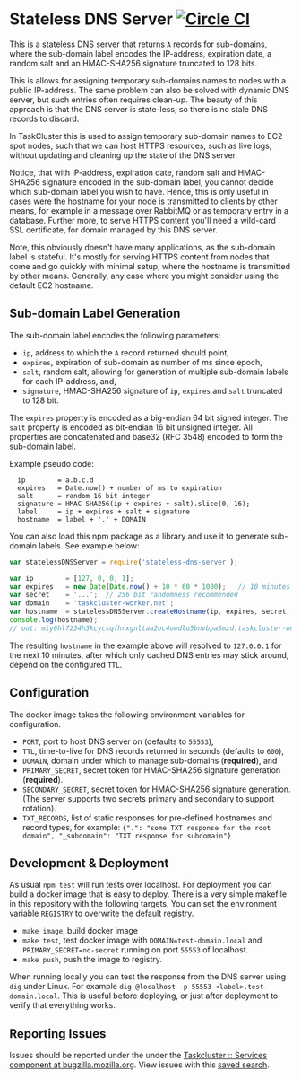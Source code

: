 Stateless DNS Server [![Circle CI](https://circleci.com/gh/taskcluster/stateless-dns-server.svg?style=badge)](https://circleci.com/gh/taskcluster/stateless-dns-server)
====================
This is a stateless DNS server that returns `A` records for sub-domains, where
the sub-domain label encodes the IP-address, expiration date, a random salt and
an HMAC-SHA256 signature truncated to 128 bits.

This is allows for assigning temporary sub-domains names to nodes with a public
IP-address. The same problem can also be solved with dynamic DNS server, but
such entries often requires clean-up. The beauty of this approach is that the
DNS server is state-less, so there is no stale DNS records to discard.

In TaskCluster this is used to assign temporary sub-domain names to EC2 spot
nodes, such that we can host HTTPS resources, such as live logs, without
updating and cleaning up the state of the DNS server.

Notice, that with IP-address, expiration date, random salt and HMAC-SHA256
signature encoded in the sub-domain label, you cannot decide which sub-domain
label you wish to have. Hence, this is only useful in cases were the hostname
for your node is transmitted to clients by other means, for example in a message
over RabbitMQ or as temporary entry in a database. Further more, to serve HTTPS
content you'll need a wild-card SSL certificate, for domain managed by this
DNS server.

Note, this obviously doesn't have many applications, as the sub-domain label
is stateful. It's mostly for serving HTTPS content from nodes that come and go
quickly with minimal setup, where the hostname is transmitted by other means.
Generally, any case where you might consider using the default EC2 hostname.

Sub-domain Label Generation
---------------------------
The sub-domain label encodes the following parameters:
 * `ip`, address to which the `A` record returned should point,
 * `expires`, expiration of sub-domain as number of ms since epoch,
 * `salt`, random salt, allowing for generation of multiple sub-domain labels
    for each IP-address, and,
 * `signature`, HMAC-SHA256 signature of `ip`, `expires` and `salt` truncated
    to 128 bit.

The `expires` property is encoded as a big-endian 64 bit signed integer. The
`salt` property is encoded as bit-endian 16 bit unsigned integer. All properties
are concatenated and base32 (RFC 3548) encoded to form the sub-domain label.

Example pseudo code:
```
  ip        = a.b.c.d
  expires   = Date.now() + number of ms to expiration
  salt      = random 16 bit integer
  signature = HMAC-SHA256(ip + expires + salt).slice(0, 16);
  label     = ip + expires + salt + signature
  hostname  = label + '.' + DOMAIN
```

You can also load this npm package as a library and use it to generate
sub-domain labels. See example below:
```js
var statelessDNSServer = require('stateless-dns-server');

var ip        = [127, 0, 0, 1];
var expires   = new Date(Date.now() + 10 * 60 * 1000);   // 10 minutes
var secret    = '...';  // 256 bit randomness recommended
var domain    = 'taskcluster-worker.net';
var hostname  = statelessDNSServer.createHostname(ip, expires, secret, domain);
console.log(hostname);
// out: miy6hl7234h3kcycsqfhrxgnltaa2oc4owdlo5bnvbpa5mzd.taskcluster-worker.net
```

The resulting `hostname` in the example above will resolved to `127.0.0.1` for
the next 10 minutes, after which only cached DNS entries may stick around,
depend on the configured `TTL`.

Configuration
-------------
The docker image takes the following environment variables for configuration.
 * `PORT`, port to host DNS server on (defaults to `55553`),
 * `TTL`, time-to-live for DNS records returned in seconds (defaults to `600`),
 * `DOMAIN`, domain under which to manage sub-domains (**required**), and
 * `PRIMARY_SECRET`, secret token for HMAC-SHA256 signature generation (**required**).
 * `SECONDARY_SECRET`, secret token for HMAC-SHA256 signature generation.
(The server supports two secrets primary and secondary to support rotation).
* `TXT_RECORDS`, list of static responses for pre-defined hostnames and record types,
for example: `{".": "some TXT response for the root domain", "_subdomain": "TXT response for subdomain"}`

Development & Deployment
------------------------
As usual `npm test` will run tests over localhost. For deployment you can
build a docker image that is easy to deploy. There is a very simple makefile in
this repository with the following targets. You can set the environment variable
`REGISTRY` to overwrite the default registry.

 * `make image`, build docker image
 * `make test`, test docker image with `DOMAIN=test-domain.local` and
    `PRIMARY_SECRET=no-secret` running on port `55553` of localhost.
 * `make push`, push the image to registry.

When running locally you can test the response from the DNS server using `dig`
under Linux. For example `dig @localhost -p 55553 <label>.test-domain.local`.
This is useful before deploying, or just after deployment to verify that
everything works.

Reporting Issues
----------------
Issues should be reported under the under the [Taskcluster :: Services component at bugzilla.mozilla.org](https://bugzilla.mozilla.org/enter_bug.cgi?product=Taskcluster&component=Services).
View issues with this [saved search](https://bugzilla.mozilla.org/buglist.cgi?short_desc=dns&query_format=advanced&short_desc_type=allwordssubstr&product=TaskCluster&resolution=---https://bugzilla.mozilla.org/buglist.cgi?short_desc=dns&query_format=advanced&short_desc_type=allwordssubstr&product=TaskCluster&resolution=---&list_id=15212521).
